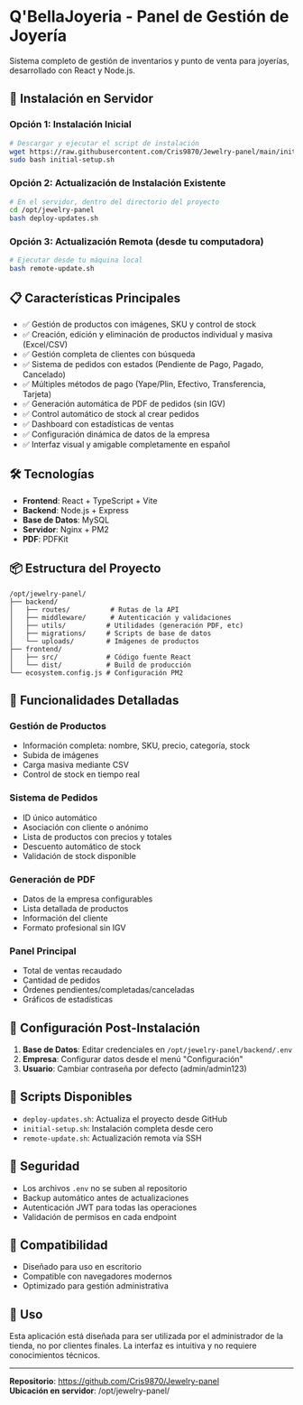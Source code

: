 # Q'BellaJoyeria - Panel de Gestión de Joyería

Sistema completo de gestión de inventarios y punto de venta para joyerías, desarrollado con React y Node.js.

## 🚀 Instalación en Servidor

### Opción 1: Instalación Inicial
```bash
# Descargar y ejecutar el script de instalación
wget https://raw.githubusercontent.com/Cris9870/Jewelry-panel/main/initial-setup.sh
sudo bash initial-setup.sh
```

### Opción 2: Actualización de Instalación Existente
```bash
# En el servidor, dentro del directorio del proyecto
cd /opt/jewelry-panel
bash deploy-updates.sh
```

### Opción 3: Actualización Remota (desde tu computadora)
```bash
# Ejecutar desde tu máquina local
bash remote-update.sh
```

## 📋 Características Principales

- ✅ Gestión de productos con imágenes, SKU y control de stock
- ✅ Creación, edición y eliminación de productos individual y masiva (Excel/CSV)
- ✅ Gestión completa de clientes con búsqueda
- ✅ Sistema de pedidos con estados (Pendiente de Pago, Pagado, Cancelado)
- ✅ Múltiples métodos de pago (Yape/Plin, Efectivo, Transferencia, Tarjeta)
- ✅ Generación automática de PDF de pedidos (sin IGV)
- ✅ Control automático de stock al crear pedidos
- ✅ Dashboard con estadísticas de ventas
- ✅ Configuración dinámica de datos de la empresa
- ✅ Interfaz visual y amigable completamente en español

## 🛠️ Tecnologías

- **Frontend**: React + TypeScript + Vite
- **Backend**: Node.js + Express
- **Base de Datos**: MySQL
- **Servidor**: Nginx + PM2
- **PDF**: PDFKit

## 📦 Estructura del Proyecto

```
/opt/jewelry-panel/
├── backend/
│   ├── routes/          # Rutas de la API
│   ├── middleware/      # Autenticación y validaciones
│   ├── utils/          # Utilidades (generación PDF, etc)
│   ├── migrations/     # Scripts de base de datos
│   └── uploads/        # Imágenes de productos
├── frontend/
│   ├── src/            # Código fuente React
│   └── dist/           # Build de producción
└── ecosystem.config.js # Configuración PM2
```

## 📄 Funcionalidades Detalladas

### Gestión de Productos
- Información completa: nombre, SKU, precio, categoría, stock
- Subida de imágenes
- Carga masiva mediante CSV
- Control de stock en tiempo real

### Sistema de Pedidos
- ID único automático
- Asociación con cliente o anónimo
- Lista de productos con precios y totales
- Descuento automático de stock
- Validación de stock disponible

### Generación de PDF
- Datos de la empresa configurables
- Lista detallada de productos
- Información del cliente
- Formato profesional sin IGV

### Panel Principal
- Total de ventas recaudado
- Cantidad de pedidos
- Órdenes pendientes/completadas/canceladas
- Gráficos de estadísticas

## 🔧 Configuración Post-Instalación

1. **Base de Datos**: Editar credenciales en `/opt/jewelry-panel/backend/.env`
2. **Empresa**: Configurar datos desde el menú "Configuración"
3. **Usuario**: Cambiar contraseña por defecto (admin/admin123)

## 📝 Scripts Disponibles

- `deploy-updates.sh`: Actualiza el proyecto desde GitHub
- `initial-setup.sh`: Instalación completa desde cero
- `remote-update.sh`: Actualización remota vía SSH

## 🔐 Seguridad

- Los archivos `.env` no se suben al repositorio
- Backup automático antes de actualizaciones
- Autenticación JWT para todas las operaciones
- Validación de permisos en cada endpoint

## 📱 Compatibilidad

- Diseñado para uso en escritorio
- Compatible con navegadores modernos
- Optimizado para gestión administrativa

## 👥 Uso

Esta aplicación está diseñada para ser utilizada por el administrador de la tienda, no por clientes finales. La interfaz es intuitiva y no requiere conocimientos técnicos.

---

**Repositorio**: https://github.com/Cris9870/Jewelry-panel  
**Ubicación en servidor**: /opt/jewelry-panel/